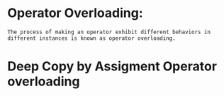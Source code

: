 # Operator Overloading: 
    The process of making an operator exhibit different behaviors in different instances is known as operator overloading.








# Deep Copy by Assigment Operator overloading